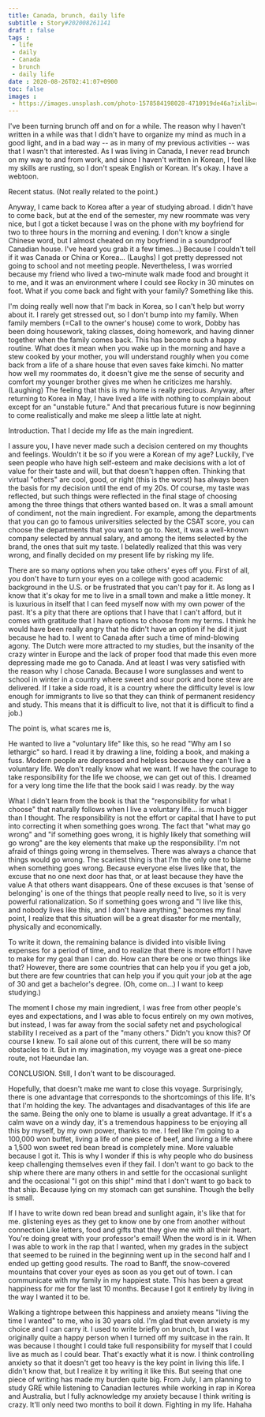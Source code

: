 ```yaml
---
title: Canada, brunch, daily life
subtitle : Story#202008261141
draft : false
tags :
 - life
 - daily
 - Canada
 - brunch
 - daily life
date : 2020-08-26T02:41:07+0900
toc: false
images : 
 - https://images.unsplash.com/photo-1578584198028-4710919de46a?ixlib=rb-1.2.1&q=80&fm=jpg&crop=entropy&cs=tinysrgb&w=1080&fit=max&ixid=eyJhcHBfaWQiOjE1NTU0OX0
---
```


I've been turning brunch off and on for a while. The reason why I haven't written in a while was that I didn't have to organize my mind as much in a good light, and in a bad way -- as in many of my previous activities -- was that I wasn't that interested. As I was living in Canada, I never read brunch on my way to and from work, and since I haven't written in Korean, I feel like my skills are rusting, so I don't speak English or Korean. It's okay. I have a webtoon.  

Recent status. (Not really related to the point.)  

Anyway, I came back to Korea after a year of studying abroad. I didn't have to come back, but at the end of the semester, my new roommate was very nice, but I got a ticket because I was on the phone with my boyfriend for two to three hours in the morning and evening. I don't know a single Chinese word, but I almost cheated on my boyfriend in a soundproof Canadian house. I've heard you grab it a few times...) Because I couldn't tell if it was Canada or China or Korea... (Laughs) I got pretty depressed not going to school and not meeting people. Nevertheless, I was worried because my friend who lived a two-minute walk made food and brought it to me, and it was an environment where I could see Rocky in 30 minutes on foot. What if you come back and fight with your family? Something like this.  

I'm doing really well now that I'm back in Korea, so I can't help but worry about it. I rarely get stressed out, so I don't bump into my family. When family members (=Call to the owner's house) come to work, Dobby has been doing housework, taking classes, doing homework, and having dinner together when the family comes back. This has become such a happy routine. What does it mean when you wake up in the morning and have a stew cooked by your mother, you will understand roughly when you come back from a life of a share house that even saves fake kimchi. No matter how well my roommates do, it doesn't give me the sense of security and comfort my younger brother gives me when he criticizes me harshly. (Laughing) The feeling that this is my home is really precious. Anyway, after returning to Korea in May, I have lived a life with nothing to complain about except for an "unstable future." And that precarious future is now beginning to come realistically and make me sleep a little late at night.  

Introduction. That I decide my life as the main ingredient.  

I assure you, I have never made such a decision centered on my thoughts and feelings. Wouldn't it be so if you were a Korean of my age? Luckily, I've seen people who have high self-esteem and make decisions with a lot of value for their taste and will, but that doesn't happen often. Thinking that virtual "others" are cool, good, or right (this is the worst) has always been the basis for my decision until the end of my 20s. Of course, my taste was reflected, but such things were reflected in the final stage of choosing among the three things that others wanted based on. It was a small amount of condiment, not the main ingredient. For example, among the departments that you can go to famous universities selected by the CSAT score, you can choose the departments that you want to go to. Next, it was a well-known company selected by annual salary, and among the items selected by the brand, the ones that suit my taste. I belatedly realized that this was very wrong, and finally decided on my present life by risking my life.  

There are so many options when you take others' eyes off you. First of all, you don't have to turn your eyes on a college with good academic background in the U.S. or be frustrated that you can't pay for it. As long as I know that it's okay for me to live in a small town and make a little money. It is luxurious in itself that I can feed myself now with my own power of the past. It's a pity that there are options that I have that I can't afford, but it comes with gratitude that I have options to choose from my terms. I think he would have been really angry that he didn't have an option if he did it just because he had to. I went to Canada after such a time of mind-blowing agony. The Dutch were more attracted to my studies, but the insanity of the crazy winter in Europe and the lack of proper food that made this even more depressing made me go to Canada. And at least I was very satisfied with the reason why I chose Canada. Because I wore sunglasses and went to school in winter in a country where sweet and sour pork and bone stew are delivered. If I take a side road, it is a country where the difficulty level is low enough for immigrants to live so that they can think of permanent residency and study. This means that it is difficult to live, not that it is difficult to find a job.)  

The point is, what scares me is,  

He wanted to live a "voluntary life" like this, so he read "Why am I so lethargic" so hard. I read it by drawing a line, folding a book, and making a fuss. Modern people are depressed and helpless because they can't live a voluntary life. We don't really know what we want. If we have the courage to take responsibility for the life we choose, we can get out of this. I dreamed for a very long time the life that the book said I was ready. by the way  

What I didn't learn from the book is that the "responsibility for what I choose" that naturally follows when I live a voluntary life... is much bigger than I thought. The responsibility is not the effort or capital that I have to put into correcting it when something goes wrong. The fact that "what may go wrong" and "if something goes wrong, it is highly likely that something will go wrong" are the key elements that make up the responsibility. I'm not afraid of things going wrong in themselves. There was always a chance that things would go wrong. The scariest thing is that I'm the only one to blame when something goes wrong. Because everyone else lives like that, the excuse that no one next door has that, or at least because they have the value A that others want disappears. One of these excuses is that 'sense of belonging' is one of the things that people really need to live, so it is very powerful rationalization. So if something goes wrong and "I live like this, and nobody lives like this, and I don't have anything," becomes my final point, I realize that this situation will be a great disaster for me mentally, physically and economically.  

To write it down, the remaining balance is divided into visible living expenses for a period of time, and to realize that there is more effort I have to make for my goal than I can do. How can there be one or two things like that? However, there are some countries that can help you if you get a job, but there are few countries that can help you if you quit your job at the age of 30 and get a bachelor's degree. (Oh, come on...) I want to keep studying.)  

The moment I chose my main ingredient, I was free from other people's eyes and expectations, and I was able to focus entirely on my own motives, but instead, I was far away from the social safety net and psychological stability I received as a part of the "many others." Didn't you know this? Of course I knew. To sail alone out of this current, there will be so many obstacles to it. But in my imagination, my voyage was a great one-piece route, not Haeundae Ian.  

CONCLUSION. Still, I don't want to be discouraged.  

Hopefully, that doesn't make me want to close this voyage. Surprisingly, there is one advantage that corresponds to the shortcomings of this life. It's that I'm holding the key. The advantages and disadvantages of this life are the same. Being the only one to blame is usually a great advantage. If it's a calm wave on a windy day, it's a tremendous happiness to be enjoying all this by myself, by my own power, thanks to me. I feel like I'm going to a 100,000 won buffet, living a life of one piece of beef, and living a life where a 1,500 won sweet red bean bread is completely mine. More valuable because I got it. This is why I wonder if this is why people who do business keep challenging themselves even if they fail. I don't want to go back to the ship where there are many others in and settle for the occasional sunlight and the occasional "I got on this ship!" mind that I don't want to go back to that ship. Because lying on my stomach can get sunshine. Though the belly is small.  

If I have to write down red bean bread and sunlight again, it's like that for me. glistening eyes as they get to know one by one from another without connection Like letters, food and gifts that they give me with all their heart. You're doing great with your professor's email! When the word is in it. When I was able to work in the rap that I wanted, when my grades in the subject that seemed to be ruined in the beginning went up in the second half and I ended up getting good results. The road to Banff, the snow-covered mountains that cover your eyes as soon as you get out of town. I can communicate with my family in my happiest state. This has been a great happiness for me for the last 10 months. Because I got it entirely by living in the way I wanted it to be.  

Walking a tightrope between this happiness and anxiety means "living the time I wanted" to me, who is 30 years old. I'm glad that even anxiety is my choice and I can carry it. I used to write briefly on brunch, but I was originally quite a happy person when I turned off my suitcase in the rain. It was because I thought I could take full responsibility for myself that I could live as much as I could bear. That's exactly what it is now. I think controlling anxiety so that it doesn't get too heavy is the key point in living this life. I didn't know that, but I realize it by writing it like this. But seeing that one piece of writing has made my burden quite big. From July, I am planning to study GRE while listening to Canadian lectures while working in rap in Korea and Australia, but I fully acknowledge my anxiety because I think writing is crazy. It'll only need two months to boil it down. Fighting in my life. Hahaha  

